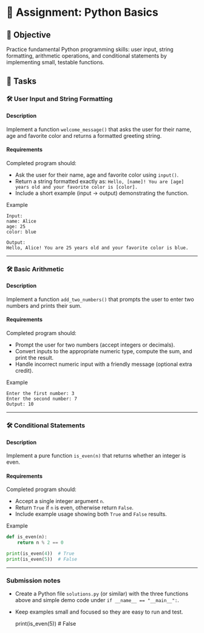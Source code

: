 
# 📘 Assignment: Python Basics

## 🎯 Objective

Practice fundamental Python programming skills: user input, string formatting, arithmetic operations, and conditional statements by implementing small, testable functions.

## 📝 Tasks

### 🛠️ User Input and String Formatting

#### Description
Implement a function `welcome_message()` that asks the user for their name, age and favorite color and returns a formatted greeting string.

#### Requirements
Completed program should:

- Ask the user for their name, age and favorite color using `input()`.
- Return a string formatted exactly as:
  `Hello, [name]! You are [age] years old and your favorite color is [color].`
- Include a short example (input → output) demonstrating the function.

Example
```text
Input:
name: Alice
age: 25
color: blue

Output:
Hello, Alice! You are 25 years old and your favorite color is blue.
```

---

### 🛠️ Basic Arithmetic

#### Description
Implement a function `add_two_numbers()` that prompts the user to enter two numbers and prints their sum.

#### Requirements
Completed program should:

- Prompt the user for two numbers (accept integers or decimals).
- Convert inputs to the appropriate numeric type, compute the sum, and print the result.
- Handle incorrect numeric input with a friendly message (optional extra credit).

Example
```text
Enter the first number: 3
Enter the second number: 7
Output: 10
```

---

### 🛠️ Conditional Statements

#### Description
Implement a pure function `is_even(n)` that returns whether an integer is even.

#### Requirements
Completed program should:

- Accept a single integer argument `n`.
- Return `True` if `n` is even, otherwise return `False`.
- Include example usage showing both `True` and `False` results.

Example
```python
def is_even(n):
    return n % 2 == 0

print(is_even(4))  # True
print(is_even(5))  # False
```

---

### Submission notes

- Create a Python file `solutions.py` (or similar) with the three functions above and simple demo code under `if __name__ == "__main__":`.
- Keep examples small and focused so they are easy to run and test.

  print(is_even(5))  # False
  ```

